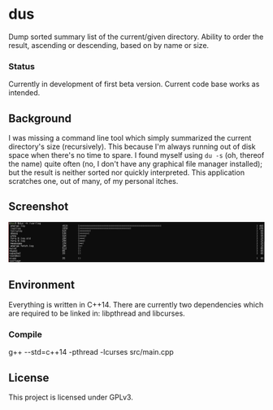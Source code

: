 dus
===

Dump sorted summary list of the current/given directory. Ability to order the result, ascending or descending, based on by name or size.

### Status
Currently in development of first beta version. Current code base works as intended.

## Background
I was missing a command line tool which simply summarized the current directory's size (recursively). This because I'm always running out of disk space when there's no time to spare. I found myself using `du -s` (oh, thereof the name) quite often (no, I don't have any graphical file manager installed); but the result is neither sorted nor quickly interpreted. This application scratches one, out of many, of my personal itches.

## Screenshot
![dus preview](screenshot.png)

## Environment
Everything is written in C++14. There are currently two dependencies which are required to be linked in: libpthread and libcurses.

### Compile
g++ --std=c++14 -pthread -lcurses src/main.cpp

## License
This project is licensed under GPLv3.


